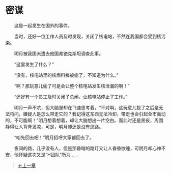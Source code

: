 # 密谋

&#x3000;&#x3000;这是一起发生在国外的事件。

&#x3000;&#x3000;当时，还好一位工作人员及时发现，关闭了核电站，不然连我国都会受到核污染。

&#x3000;&#x3000;明月被我国派遣去他国弗铯克斯坦调查此事。

&#x3000;&#x3000;“这里发生了什么？”

&#x3000;&#x3000;“没有，核电站里的核燃料棒被偷了，不知道为什么。”

&#x3000;&#x3000;“啊？那玩意儿偷了可是会让整个核电站发生核泄漏的啊！”

&#x3000;&#x3000;“还好有一个员工及时关闭了总闸，让核电站停止了工作。”

&#x3000;&#x3000;明月一声不吭，但大脑里却在飞速思考着，“不对啊，这玩意儿投了之后是无法将问，嫌疑人是怎么带走它的？我记得这东西无法冷却，带走也会引起全市轰动的，不可能啊！”明月想着想着，却让大脑想出一片空白。而此时还是黑夜，周围静得让人背脊发凉，可是，明月却还是没有思路。

&#x3000;&#x3000;“咱先回去吧！”明月招呼大家都回去了。

&#x3000;&#x3000;夜间的路，几乎没有人，但是那昏暗的路灯又让人昏昏欲睡，可明月却心神不安，他怀疑这次又是“H团队”所为……

> [←上一章](/zh-cn/detective/part1/chapter5.md)
